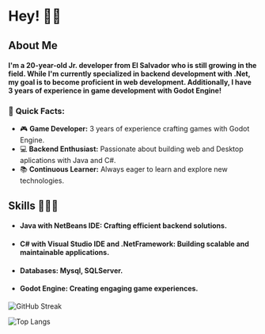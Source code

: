 # Hey! 👋🏻

<!-- ![Banner](https://i.postimg.cc/DzXgSM8z/perfil-Habilidades.png) -->

## About Me
#### I'm a 20-year-old Jr. developer from El Salvador who is still growing in the field. While I'm currently specialized in backend development with .Net, my goal is to become proficient in web development. Additionally, I have 3 years of experience in game development with Godot Engine!

### 🌟 **Quick Facts:**
- 🎮 **Game Developer:** 3 years of experience crafting games with Godot Engine.
- 💻 **Backend Enthusiast:** Passionate about building web and Desktop aplications with Java and C#.
- 📚 **Continuous Learner:** Always eager to learn and explore new technologies.
  
## Skills 👨🏻‍💻
* #### **Java with NetBeans IDE:** Crafting efficient backend solutions.
* #### **C# with Visual Studio IDE and .NetFramework:** Building scalable and maintainable applications.
* #### **Databases:** Mysql, SQLServer.
* #### **Godot Engine:** Creating engaging game experiences.


![GitHub Streak](https://github-readme-streak-stats.herokuapp.com/?user=arev-dev&theme=dark&hide_border=true)

![Top Langs](https://github-readme-stats.vercel.app/api/top-langs/?username=arev-dev&layout=compact&theme=dark&hide_border=true)
